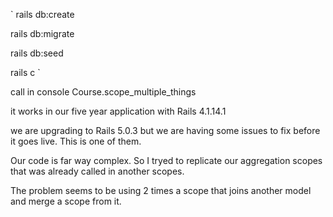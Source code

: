 `
rails db:create

rails db:migrate

rails db:seed

rails c
`


call in console Course.scope_multiple_things

it works in our five year application with Rails 4.1.14.1

we are upgrading to Rails 5.0.3 but we are having some issues to fix before it goes live. This is one of them.

Our code is far way complex. So I tryed to replicate our aggregation scopes that was already called in another scopes.

The problem seems to be using 2 times a scope that joins another model and merge a scope from it.
